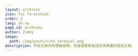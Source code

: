 ```yaml
---
layout: archives
icon: fas fa-archive
order: 3
lang: zh-tw
page_id: archives
author: Jimmy
image:
  path: /img/posts/cute_terminal.png
description: 所有文章的時間軸檢視，快速瀏覽和查找您感興趣的技術文章。
---
```

